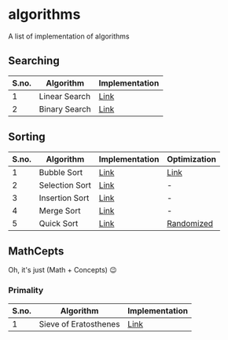 # algorithms
A list of implementation of algorithms

## Searching

| S.no. | Algorithm | Implementation |
| --- | --- | --- |
| 1 | Linear Search | [Link](searching/linear-search.cpp) |
| 2 | Binary Search | [Link](searching/binary-search.cpp) |

## Sorting

| S.no. | Algorithm | Implementation | Optimization |
| --- | --- | --- | --- |
| 1 | Bubble Sort | [Link](sorting/bubble-sort.cpp) | [Link](sorting/bubble-sort-optimized.cpp) |
| 2 | Selection Sort | [Link](sorting/selection-sort.cpp) | - |
| 3 | Insertion Sort | [Link](sorting/insertion-sort.cpp) | - |
| 4 | Merge Sort | [Link](sorting/merge-sort.cpp) | - |
| 5 | Quick Sort | [Link](sorting/quick-sort.cpp) | [Randomized](sorting/quick-sort-randomized.cpp) |

## MathCepts

Oh, it's just (Math + Concepts) 😉

### Primality

| S.no. | Algorithm | Implementation |
| --- | --- | --- |
| 1 | Sieve of Eratosthenes | [Link](math/primality/sieve-of-eratosthenes.cpp) |